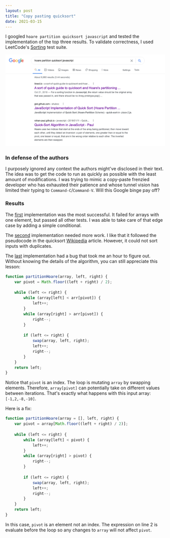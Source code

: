 ```yaml
---
layout: post
title: "Copy pasting quicksort"
date: 2021-03-15
---
```


I googled `hoare partition quicksort javascript` and tested the implementation of the top three results. To validate correctness, I used LeetCode's [Sorting](https://leetcode.com/problems/sort-an-array/) test suite.

![Quicksort Google](/assets/images/quicksort.png)

### In defense of the authors

I purposely ignored any context the authors might've disclosed in their text. The idea was to get the code to run as quickly as possible with the least amount of modifications. I was trying to mimic a copy-paste frenzied developer who has exhausted their patience and whose tunnel vision has limited their typing to `Command-C`/`Command-V`. Will this Google binge pay off?

### Results

The [first](https://itnext.io/a-sort-of-quick-guide-to-quicksort-and-hoares-partitioning-scheme-in-javascript-7792112c6d1?gi=98f309ebdbdc) implementation was the most successful. It failed for arrays with one element, but passed all other tests. I was able to take care of that edge case by adding a simple conditional.

The [second](https://gist.github.com/shuboc/46ba75900b1e8ff1b5952ee94b33bd0c) implementation needed more work. I like that it followed the pseudocode in the quicksort [Wikipedia](https://en.wikipedia.org/wiki/Quicksort#Hoare_partition_scheme) article. However, it could not sort inputs with duplicates.

The [last](https://rohan-paul.github.io/javascript/2018/01/11/Quick-Sort_Algorithm-in-JavaScript/) implementation had a bug that took me an hour to figure out. Without knowing the details of the algorithm, you can still appreciate this lesson:

```javascript
function partitionHoare(array, left, right) {
	var pivot = Math.floor((left + right) / 2);

	while (left <= right) {
		while (array[left] < arr[pivot]) {
			left++;
		}
		while (array[right] > arr[pivot]) {
			right--;
		}

		if (left <= right) {
			swap(array, left, right);
			left++;
			right--;
		}
	}
	return left;
}
```

Notice that `pivot` is an index. The loop is mutating  `array` by swapping elements. Therefore, `array[pivot]` can potentially take on different values between iterations. That's exactly what happens with this input array: `[-1,2,-8,-10]`.

Here is a fix:

```javascript
function partitionHoare(array = [], left, right) {
	var pivot = array[Math.floor((left + right) / 2)];

	while (left <= right) {
		while (array[left] < pivot) {
			left++;
		}
		while (array[right] > pivot) {
			right--;
		}

		if (left <= right) {
			swap(array, left, right);
			left++;
			right--;
		}
	}
	return left;
}
```

In this case, `pivot` is an element not an index. The expression on line 2 is evaluate before the loop so any changes to `array` will not affect `pivot`.

